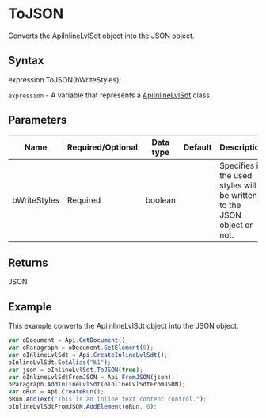 # ToJSON

Converts the ApiInlineLvlSdt object into the JSON object.

## Syntax

expression.ToJSON(bWriteStyles);

`expression` - A variable that represents a [ApiInlineLvlSdt](../ApiInlineLvlSdt.md) class.

## Parameters

| **Name** | **Required/Optional** | **Data type** | **Default** | **Description** |
| ------------- | ------------- | ------------- | ------------- | ------------- |
| bWriteStyles | Required | boolean |  | Specifies if the used styles will be written to the JSON object or not. |

## Returns

JSON

## Example

This example converts the ApiInlineLvlSdt object into the JSON object.

```javascript
var oDocument = Api.GetDocument();
var oParagraph = oDocument.GetElement(0);
var oInlineLvlSdt = Api.CreateInlineLvlSdt();
oInlineLvlSdt.SetAlias("№1");
var json = oInlineLvlSdt.ToJSON(true);
var oInlineLvlSdtFromJSON = Api.FromJSON(json);
oParagraph.AddInlineLvlSdt(oInlineLvlSdtFromJSON);
var oRun = Api.CreateRun();
oRun.AddText("This is an inline text content control.");
oInlineLvlSdtFromJSON.AddElement(oRun, 0);
```
